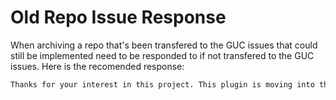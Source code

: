 # Old Repo Issue Response

When archiving a repo that's been transfered to the GUC issues that could still be implemented need to be responded to if not transfered to the GUC issues. Here is the recomended response:

```markdown
Thanks for your interest in this project. This plugin is moving into the [Gatsby User Collective](https://github.com/gatsby-uc/plugins) and this repo will be archived. Please open an [issue](https://github.com/gatsby-uc/plugins/issues/new/choose) in that repository, submit a PR if you'd like to see this implemented, or join us on [Discord](https://discord.gg/Qy2rwbHbwN) if you have questions!
```

